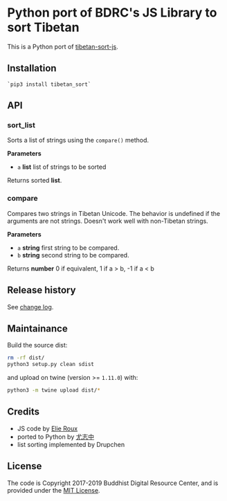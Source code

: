 # Python port of BDRC's JS Library to sort Tibetan

This is a Python port of [tibetan-sort-js](https://github.com/buda-base/tibetan-sort-js). 

## Installation

    `pip3 install tibetan_sort`

## API

### sort_list

Sorts a list of strings using the `compare()` method.

**Parameters**

- `a` **list** list of strings to be sorted

Returns sorted **list**.

### compare

Compares two strings in Tibetan Unicode. 
The behavior is undefined if the arguments are not strings. Doesn't work well 
with non-Tibetan strings.

**Parameters**

-   `a` **string** first string to be compared.
-   `b` **string** second string to be compared.

Returns **number** 0 if equivalent, 1 if a > b, -1 if a &lt; b

## Release history

See [change log](CHANGELOG.md).

## Maintainance

Build the source dist:

```bash
rm -rf dist/
python3 setup.py clean sdist
```

and upload on twine (version >= `1.11.0`) with:

```bash
python3 -m twine upload dist/*
```

## Credits

- JS code by [Elie Roux](https://github.com/eroux)
- ported to Python by [尤志中]()
- list sorting implemented by Drupchen

## License

The code is Copyright 2017-2019 Buddhist Digital Resource Center, and is provided under the [MIT License](LICENSE).
